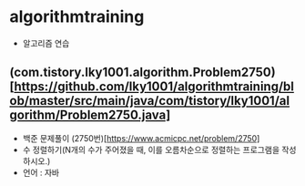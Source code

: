 # algorithmtraining
- 알고리즘 연습

## (com.tistory.lky1001.algorithm.Problem2750)[https://github.com/lky1001/algorithmtraining/blob/master/src/main/java/com/tistory/lky1001/algorithm/Problem2750.java]
- 백준 문제풀이 (2750번)[https://www.acmicpc.net/problem/2750]
- 수 정렬하기(N개의 수가 주어졌을 때, 이를 오름차순으로 정렬하는 프로그램을 작성하시오.)
- 언어 : 자바
